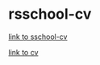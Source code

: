 # rsschool-cv
[link to sschool-cv](https://GITHUB-OlgaKruglik.github.io/rsschool-cv/cv)

[link to cv](https://olgakruglik.github.io/CV/CV.pdf)
